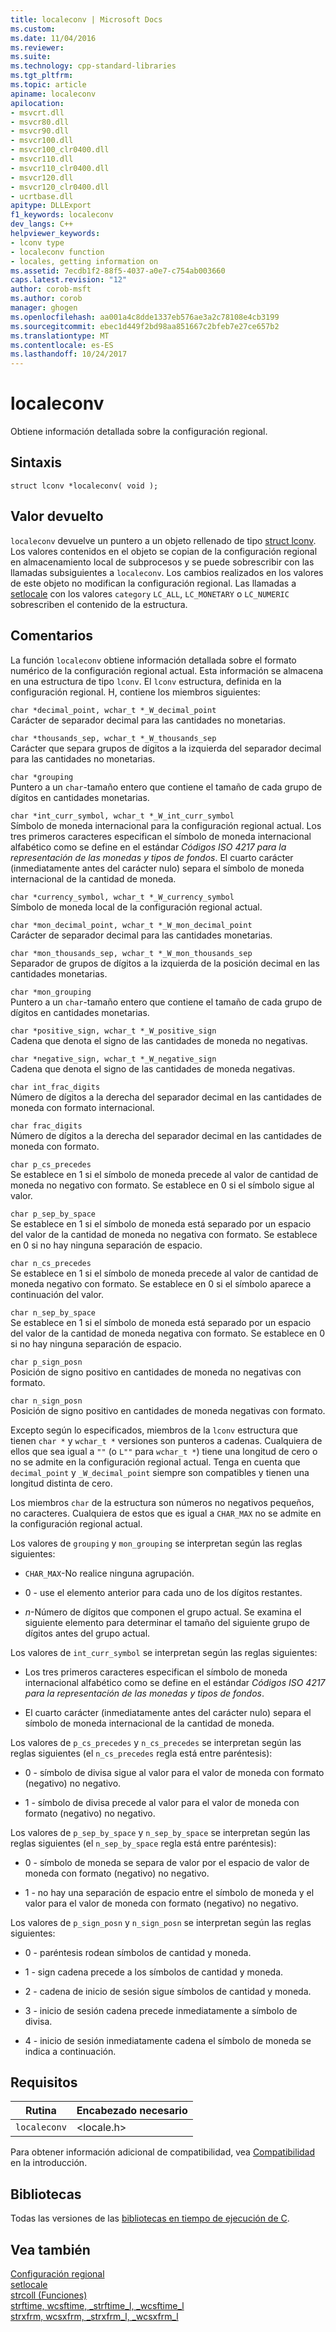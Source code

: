 ```yaml
---
title: localeconv | Microsoft Docs
ms.custom: 
ms.date: 11/04/2016
ms.reviewer: 
ms.suite: 
ms.technology: cpp-standard-libraries
ms.tgt_pltfrm: 
ms.topic: article
apiname: localeconv
apilocation:
- msvcrt.dll
- msvcr80.dll
- msvcr90.dll
- msvcr100.dll
- msvcr100_clr0400.dll
- msvcr110.dll
- msvcr110_clr0400.dll
- msvcr120.dll
- msvcr120_clr0400.dll
- ucrtbase.dll
apitype: DLLExport
f1_keywords: localeconv
dev_langs: C++
helpviewer_keywords:
- lconv type
- localeconv function
- locales, getting information on
ms.assetid: 7ecdb1f2-88f5-4037-a0e7-c754ab003660
caps.latest.revision: "12"
author: corob-msft
ms.author: corob
manager: ghogen
ms.openlocfilehash: aa001a4c8dde1337eb576ae3a2c78108e4cb3199
ms.sourcegitcommit: ebec1d449f2bd98aa851667c2bfeb7e27ce657b2
ms.translationtype: MT
ms.contentlocale: es-ES
ms.lasthandoff: 10/24/2017
---
```

# <a name="localeconv"></a>localeconv
Obtiene información detallada sobre la configuración regional.  
  
## <a name="syntax"></a>Sintaxis  
  
```  
struct lconv *localeconv( void );  
```  
  
## <a name="return-value"></a>Valor devuelto  
 `localeconv` devuelve un puntero a un objeto rellenado de tipo [struct lconv](../../c-runtime-library/standard-types.md). Los valores contenidos en el objeto se copian de la configuración regional en almacenamiento local de subprocesos y se puede sobrescribir con las llamadas subsiguientes a `localeconv`. Los cambios realizados en los valores de este objeto no modifican la configuración regional. Las llamadas a [setlocale](../../c-runtime-library/reference/setlocale-wsetlocale.md) con los valores `category` `LC_ALL`, `LC_MONETARY` o `LC_NUMERIC` sobrescriben el contenido de la estructura.  
  
## <a name="remarks"></a>Comentarios  
 La función `localeconv` obtiene información detallada sobre el formato numérico de la configuración regional actual. Esta información se almacena en una estructura de tipo `lconv`. El `lconv` estructura, definida en la configuración regional. H, contiene los miembros siguientes:  
  
 `char *decimal_point, wchar_t *_W_decimal_point`  
 Carácter de separador decimal para las cantidades no monetarias.  
  
 `char *thousands_sep, wchar_t *_W_thousands_sep`  
 Carácter que separa grupos de dígitos a la izquierda del separador decimal para las cantidades no monetarias.  
  
 `char *grouping`  
 Puntero a un `char`-tamaño entero que contiene el tamaño de cada grupo de dígitos en cantidades monetarias.  
  
 `char *int_curr_symbol, wchar_t *_W_int_curr_symbol`  
 Símbolo de moneda internacional para la configuración regional actual. Los tres primeros caracteres especifican el símbolo de moneda internacional alfabético como se define en el estándar *Códigos ISO 4217 para la representación de las monedas y tipos de fondos*. El cuarto carácter (inmediatamente antes del carácter nulo) separa el símbolo de moneda internacional de la cantidad de moneda.  
  
 `char *currency_symbol, wchar_t *_W_currency_symbol`  
 Símbolo de moneda local de la configuración regional actual.  
  
 `char *mon_decimal_point, wchar_t *_W_mon_decimal_point`  
 Carácter de separador decimal para las cantidades monetarias.  
  
 `char *mon_thousands_sep, wchar_t *_W_mon_thousands_sep`  
 Separador de grupos de dígitos a la izquierda de la posición decimal en las cantidades monetarias.  
  
 `char *mon_grouping`  
 Puntero a un `char`-tamaño entero que contiene el tamaño de cada grupo de dígitos en cantidades monetarias.  
  
 `char *positive_sign, wchar_t *_W_positive_sign`  
 Cadena que denota el signo de las cantidades de moneda no negativas.  
  
 `char *negative_sign, wchar_t *_W_negative_sign`  
 Cadena que denota el signo de las cantidades de moneda negativas.  
  
 `char int_frac_digits`  
 Número de dígitos a la derecha del separador decimal en las cantidades de moneda con formato internacional.  
  
 `char frac_digits`  
 Número de dígitos a la derecha del separador decimal en las cantidades de moneda con formato.  
  
 `char p_cs_precedes`  
 Se establece en 1 si el símbolo de moneda precede al valor de cantidad de moneda no negativo con formato. Se establece en 0 si el símbolo sigue al valor.  
  
 `char p_sep_by_space`  
 Se establece en 1 si el símbolo de moneda está separado por un espacio del valor de la cantidad de moneda no negativa con formato. Se establece en 0 si no hay ninguna separación de espacio.  
  
 `char n_cs_precedes`  
 Se establece en 1 si el símbolo de moneda precede al valor de cantidad de moneda negativo con formato. Se establece en 0 si el símbolo aparece a continuación del valor.  
  
 `char n_sep_by_space`  
 Se establece en 1 si el símbolo de moneda está separado por un espacio del valor de la cantidad de moneda negativa con formato. Se establece en 0 si no hay ninguna separación de espacio.  
  
 `char p_sign_posn`  
 Posición de signo positivo en cantidades de moneda no negativas con formato.  
  
 `char n_sign_posn`  
 Posición de signo positivo en cantidades de moneda negativas con formato.  
  
Excepto según lo especificados, miembros de la `lconv` estructura que tienen `char *` y `wchar_t *` versiones son punteros a cadenas. Cualquiera de ellos que sea igual a `""` (o `L""` para `wchar_t *`) tiene una longitud de cero o no se admite en la configuración regional actual. Tenga en cuenta que `decimal_point` y `_W_decimal_point` siempre son compatibles y tienen una longitud distinta de cero.  
  
Los miembros `char` de la estructura son números no negativos pequeños, no caracteres. Cualquiera de estos que es igual a `CHAR_MAX` no se admite en la configuración regional actual.  
  
Los valores de `grouping` y `mon_grouping` se interpretan según las reglas siguientes:  
  
- `CHAR_MAX`-No realice ninguna agrupación.  
  
- 0 - use el elemento anterior para cada uno de los dígitos restantes.  
  
- *n*-Número de dígitos que componen el grupo actual. Se examina el siguiente elemento para determinar el tamaño del siguiente grupo de dígitos antes del grupo actual.  
  
Los valores de `int_curr_symbol` se interpretan según las reglas siguientes:  
  
-   Los tres primeros caracteres especifican el símbolo de moneda internacional alfabético como se define en el estándar *Códigos ISO 4217 para la representación de las monedas y tipos de fondos*.  
  
-   El cuarto carácter (inmediatamente antes del carácter nulo) separa el símbolo de moneda internacional de la cantidad de moneda.  
  
Los valores de `p_cs_precedes` y `n_cs_precedes` se interpretan según las reglas siguientes (el `n_cs_precedes` regla está entre paréntesis):  
  
- 0 - símbolo de divisa sigue al valor para el valor de moneda con formato (negativo) no negativo.  
  
- 1 - símbolo de divisa precede al valor para el valor de moneda con formato (negativo) no negativo.  
  
Los valores de `p_sep_by_space` y `n_sep_by_space` se interpretan según las reglas siguientes (el `n_sep_by_space` regla está entre paréntesis):  
  
- 0 - símbolo de moneda se separa de valor por el espacio de valor de moneda con formato (negativo) no negativo.  
  
- 1 - no hay una separación de espacio entre el símbolo de moneda y el valor para el valor de moneda con formato (negativo) no negativo.  
  
Los valores de `p_sign_posn` y `n_sign_posn` se interpretan según las reglas siguientes:  
  
- 0 - paréntesis rodean símbolos de cantidad y moneda.  
  
- 1 - sign cadena precede a los símbolos de cantidad y moneda.  
  
- 2 - cadena de inicio de sesión sigue símbolos de cantidad y moneda.  
  
- 3 - inicio de sesión cadena precede inmediatamente a símbolo de divisa.  
  
- 4 - inicio de sesión inmediatamente cadena el símbolo de moneda se indica a continuación.  
  
## <a name="requirements"></a>Requisitos  
  
|Rutina|Encabezado necesario|  
|-------------|---------------------|  
|`localeconv`|\<locale.h>|  
  
 Para obtener información adicional de compatibilidad, vea [Compatibilidad](../../c-runtime-library/compatibility.md) en la introducción.  
  
## <a name="libraries"></a>Bibliotecas  
 Todas las versiones de las [bibliotecas en tiempo de ejecución de C](../../c-runtime-library/crt-library-features.md).  
  
## <a name="see-also"></a>Vea también  
 [Configuración regional](../../c-runtime-library/locale.md)   
 [setlocale](../../preprocessor/setlocale.md)   
 [strcoll (Funciones)](../../c-runtime-library/strcoll-functions.md)   
 [strftime, wcsftime, _strftime_l, _wcsftime_l](../../c-runtime-library/reference/strftime-wcsftime-strftime-l-wcsftime-l.md)   
 [strxfrm, wcsxfrm, _strxfrm_l, _wcsxfrm_l](../../c-runtime-library/reference/strxfrm-wcsxfrm-strxfrm-l-wcsxfrm-l.md)